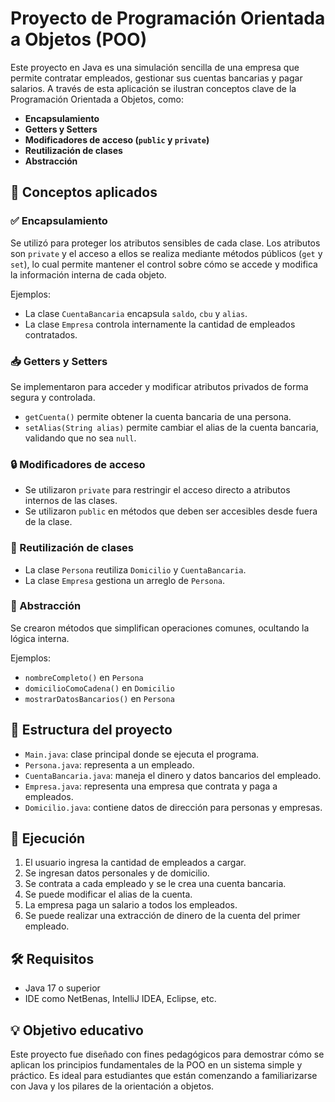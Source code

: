 # Proyecto de Programación Orientada a Objetos (POO)

Este proyecto en Java es una simulación sencilla de una empresa que permite contratar empleados, gestionar sus cuentas bancarias y pagar salarios. A través de esta aplicación se ilustran conceptos clave de la Programación Orientada a Objetos, como:

- **Encapsulamiento**
- **Getters y Setters**
- **Modificadores de acceso (`public` y `private`)**
- **Reutilización de clases**
- **Abstracción**

## 🧠 Conceptos aplicados

### ✅ Encapsulamiento
Se utilizó para proteger los atributos sensibles de cada clase. Los atributos son `private` y el acceso a ellos se realiza mediante métodos públicos (`get` y `set`), lo cual permite mantener el control sobre cómo se accede y modifica la información interna de cada objeto.

Ejemplos:
- La clase `CuentaBancaria` encapsula `saldo`, `cbu` y `alias`.
- La clase `Empresa` controla internamente la cantidad de empleados contratados.

### 📥 Getters y Setters
Se implementaron para acceder y modificar atributos privados de forma segura y controlada.

- `getCuenta()` permite obtener la cuenta bancaria de una persona.
- `setAlias(String alias)` permite cambiar el alias de la cuenta bancaria, validando que no sea `null`.

### 🔒 Modificadores de acceso
- Se utilizaron `private` para restringir el acceso directo a atributos internos de las clases.
- Se utilizaron `public` en métodos que deben ser accesibles desde fuera de la clase.

### 🔁 Reutilización de clases
- La clase `Persona` reutiliza `Domicilio` y `CuentaBancaria`.
- La clase `Empresa` gestiona un arreglo de `Persona`.

### 🧩 Abstracción
Se crearon métodos que simplifican operaciones comunes, ocultando la lógica interna.

Ejemplos:
- `nombreCompleto()` en `Persona`
- `domicilioComoCadena()` en `Domicilio`
- `mostrarDatosBancarios()` en `Persona`

## 📂 Estructura del proyecto

- `Main.java`: clase principal donde se ejecuta el programa.
- `Persona.java`: representa a un empleado.
- `CuentaBancaria.java`: maneja el dinero y datos bancarios del empleado.
- `Empresa.java`: representa una empresa que contrata y paga a empleados.
- `Domicilio.java`: contiene datos de dirección para personas y empresas.

## 🚀 Ejecución

1. El usuario ingresa la cantidad de empleados a cargar.
2. Se ingresan datos personales y de domicilio.
3. Se contrata a cada empleado y se le crea una cuenta bancaria.
4. Se puede modificar el alias de la cuenta.
5. La empresa paga un salario a todos los empleados.
6. Se puede realizar una extracción de dinero de la cuenta del primer empleado.

## 🛠️ Requisitos

- Java 17 o superior
- IDE como NetBenas, IntelliJ IDEA, Eclipse, etc.

## 💡 Objetivo educativo

Este proyecto fue diseñado con fines pedagógicos para demostrar cómo se aplican los principios fundamentales de la POO en un sistema simple y práctico. Es ideal para estudiantes que están comenzando a familiarizarse con Java y los pilares de la orientación a objetos.
